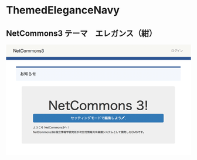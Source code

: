 # ThemedEleganceNavy
## NetCommons3 テーマ　エレガンス（紺）

![テーマ](https://raw.githubusercontent.com/NetCommons3/ThemedEleganceNavy/master/webroot/snapshot.png)
